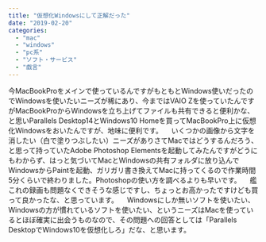 ```yaml
---
title: "仮想化Windowsにして正解だった"
date: "2019-02-20"
categories: 
  - "mac"
  - "windows"
  - "pc系"
  - "ソフト・サービス"
  - "戯言"
---
```


今MacBookProをメインで使っているんですがもともとWindows使いだったのでWindowsを使いたいニーズが稀にあり、今まではVAIO Zを使っていたんですがMacBookProからWindowsを立ち上げてファイルも共有できると便利かな、と思いParallels Desktop14とWindows10 Homeを買ってMacBookPro上に仮想化Windowsをおいたんですが、地味に便利です。 　いくつかの画像から文字を消したい（白で塗りつぶしたい）ニーズがありさてMacではどうするんだろう、と思って持っていたAdobe Photoshop Elementsを起動してみたんですがどうにもわからず、はっと気づいてMacとWindowsの共有フォルダに放り込んでWindowsからPaintを起動、ガリガリ書き換えてMacに持ってくるので作業時間5分くらいで終わりました。Photoshopの使い方を調べるよりも早いです。 　艦これの録画も問題なくできそうな感じですし、ちょっとお高かったですけども買って良かったな、と思っています。 　Windowsにしか無いソフトを使いたい、Windowsの方が慣れているソフトを使いたい、というニーズはMacを使っているとほぼ確実に出会うものなので、その問題への回答としては「Parallels DesktopでWindows10を仮想化しろ」だな、と思います。
